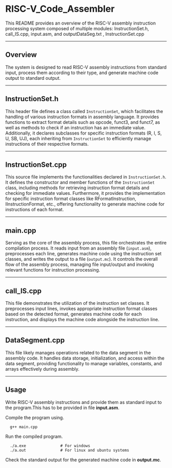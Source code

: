 # RISC-V_Code_Assembler
This README provides an overview of the RISC-V assembly instruction processing system composed of multiple modules: InstructionSet.h, call_IS.cpp, input.asm, and outputDataSeg.txt , InstructionSet.cpp

---
Overview
---

The system is designed to read RISC-V assembly instructions from standard input, process them according to their type, and generate machine code output to standard output.

---
**InstructionSet.h**
---

 This header file defines a class called `InstructionSet`, which facilitates the handling of various instruction formats in assembly language. It provides functions to extract format details such as opcode, funct3, and funct7, as well as methods to check if an instruction has an immediate value. Additionally, it declares subclasses for specific instruction formats (R, I, S, U, SB, UJ), each inheriting from `InstructionSet` to efficiently manage instructions of their respective formats.

---
**InstructionSet.cpp**
---

This source file implements the functionalities declared in `InstructionSet.h`. It defines the constructor and member functions of the `InstructionSet` class, including methods for retrieving instruction format details and checking for immediate values. Furthermore, it provides the implementation for specific instruction format classes like RFormatInstruction, IInstructionFormat, etc., offering functionality to generate machine code for instructions of each format.

---
**main.cpp**
---

Serving as the core of the assembly process, this file orchestrates the entire compilation process. It reads input from an assembly file (`input.asm`), preprocesses each line, generates machine code using the instruction set classes, and writes the output to a file (`output.mc`). It controls the overall flow of the assembly process, managing file input/output and invoking relevant functions for instruction processing.

---
**call_IS.cpp**
---

This file demonstrates the utilization of the instruction set classes. It preprocesses input lines, invokes appropriate instruction format classes based on the detected format, generates machine code for each instruction, and displays the machine code alongside the instruction line.

---
**DataSegment.cpp**
---

This file likely manages operations related to the data segment in the assembly code. It handles data storage, initialization, and access within the data segment, providing functionality to manage variables, constants, and arrays effectively during assembly.

---
**Usage**
---

Write RISC-V assembly instructions and provide them as standard input to the program.This has to be provided in file **input.asm**.

Compile the program using.
                     
      g++ main.cpp

Run the compiled program. 

      ./a.exe               # For windows
      ./a.out               # For linux and ubuntu systems

Check the standard output for the generated machine code in **output.mc**.
